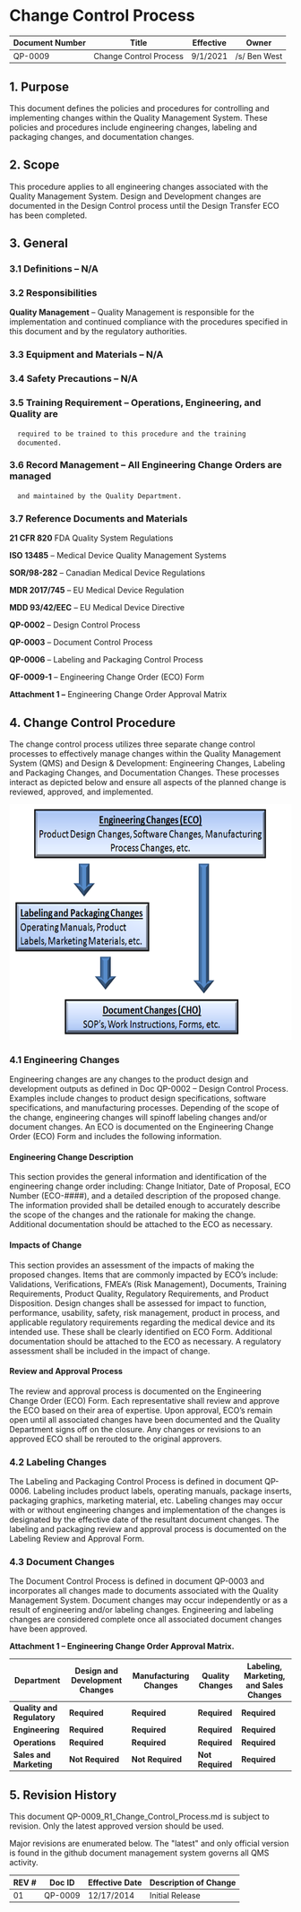
# Change Control Process


Document Number|Title|Effective|Owner
---------------|-------------------------------------|----|-----
QP-0009|Change Control Process|9/1/2021|/s/ Ben West

## 1.  **Purpose**

  This document defines the policies and procedures for controlling and
  implementing changes within the Quality Management System. These
  policies and procedures include engineering changes, labeling and
  packaging changes, and documentation changes.

## 2.  **Scope**

  This procedure applies to all engineering changes associated with the
  Quality Management System. Design and Development changes are
  documented in the Design Control process until the Design Transfer ECO
  has been completed.

## 3.  **General**

### 3.1  **Definitions** – N/A

### 3.2  **Responsibilities**

  **Quality Management** – Quality Management is responsible for the
  implementation and continued compliance with the procedures specified
  in this document and by the regulatory authorities.

### 3.3  **Equipment and Materials** – N/A

### 3.4  **Safety Precautions** – N/A

### 3.5  **Training Requirement** – Operations, Engineering, and Quality are
      required to be trained to this procedure and the training
      documented.

### 3.6  **Record Management** – All Engineering Change Orders are managed
      and maintained by the Quality Department.

### 3.7  **Reference Documents and Materials**

  **21 CFR 820** FDA Quality System Regulations
 
  **ISO 13485** – Medical Device Quality Management Systems
 
  **SOR/98-282** – Canadian Medical Device Regulations
 
  **MDR 2017/745** – EU Medical Device Regulation
 
  **MDD 93/42/EEC** – EU Medical Device Directive
 
  **QP-0002** – Design Control Process
 
  **QP-0003** – Document Control Process
 
  **QP-0006** – Labeling and Packaging Control Process
 
  **QF-0009-1** – Engineering Change Order (ECO) Form
 
  **Attachment 1 –** Engineering Change Order Approval Matrix

## 4.  **Change Control Procedure**

The change control process utilizes three separate change control
processes to effectively manage changes within the Quality Management
System (QMS) and Design & Development: Engineering Changes, Labeling
and Packaging Changes, and Documentation Changes. These processes
interact as depicted below and ensure all aspects of the planned
change is reviewed, approved, and implemented.

<img src="./media/image1.png" style="width:6.625in;height:4.37414in" />

### 4.1  **Engineering Changes**

Engineering changes are any changes to the product design and
development outputs as defined in Doc QP-0002 – Design Control
Process. Examples include changes to product design specifications,
software specifications, and manufacturing processes. Depending of the
scope of the change, engineering changes will spinoff labeling changes
and/or document changes. An ECO is documented on the Engineering
Change Order (ECO) Form and includes the following information.
 
#### **Engineering Change Description**
 
  This section provides the general information and identification of
  the engineering change order including: Change Initiator, Date of
  Proposal, ECO Number (ECO-\#\#\#\#), and a detailed description of the
  proposed change. The information provided shall be detailed enough to
  accurately describe the scope of the changes and the rationale for
  making the change. Additional documentation should be attached to the
  ECO as necessary.
 
#### **Impacts of Change**
 
This section provides an assessment of the impacts of making the
proposed changes. Items that are commonly impacted by ECO’s include:
Validations, Verifications, FMEA’s (Risk Management), Documents,
Training Requirements, Product Quality, Regulatory Requirements, and
Product Disposition. Design changes shall be assessed for impact to
function, performance, usability, safety, risk management, product in
process, and applicable regulatory requirements regarding the medical
device and its intended use. These shall be clearly identified on ECO
Form. Additional documentation should be attached to the ECO as
necessary. A regulatory assessment shall be included in the impact of
change.

#### **Review and Approval Process**

The review and approval process is documented on the Engineering
Change Order (ECO) Form. Each representative shall review and approve
the ECO based on their area of expertise. Upon approval, ECO’s remain
open until all associated changes have been documented and the Quality
Department signs off on the closure. Any changes or revisions to an
approved ECO shall be rerouted to the original approvers.

### 4.2  **Labeling Changes**

The Labeling and Packaging Control Process is defined in document
QP-0006. Labeling includes product labels, operating manuals, package
inserts, packaging graphics, marketing material, etc. Labeling changes
may occur with or without engineering changes and implementation of
the changes is designated by the effective date of the resultant
document changes. The labeling and packaging review and approval
process is documented on the Labeling Review and Approval Form.

### 4.3  **Document Changes**

The Document Control Process is defined in document QP-0003 and
incorporates all changes made to documents associated with the Quality
Management System. Document changes may occur independently or as a
result of engineering and/or labeling changes. Engineering and
labeling changes are considered complete once all associated document
changes have been approved.


**Attachment 1 – Engineering Change Order Approval Matrix.**

| **Department**             | **Design and Development Changes** | **Manufacturing Changes** | **Quality Changes** | **Labeling, Marketing, and Sales Changes** |
|----------------------------|------------------------------------|---------------------------|---------------------|--------------------------------------------|
| **Quality and Regulatory** | **Required**                       | **Required**              | **Required**        | **Required**                               |
| **Engineering**            | **Required**                       | **Required**              | **Required**        | **Required**                               |
| **Operations**             | **Required**                       | **Required**              | **Required**        | **Required**                               |
| **Sales and Marketing**    | **Not Required**                   | **Not Required**          | **Not Required**    | **Required**                               |



## 5.      Revision History

This document  QP-0009_R1_Change_Control_Process.md
is subject to revision. Only the latest approved version should be used.

Major revisions are enumerated below.
The "latest" and only official version is found in the github document management system governs all QMS activity.

REV #|Doc ID|Effective Date|Description of Change
-----|------|--------------|---------------------
01   | QP-0009|12/17/2014|Initial Release

